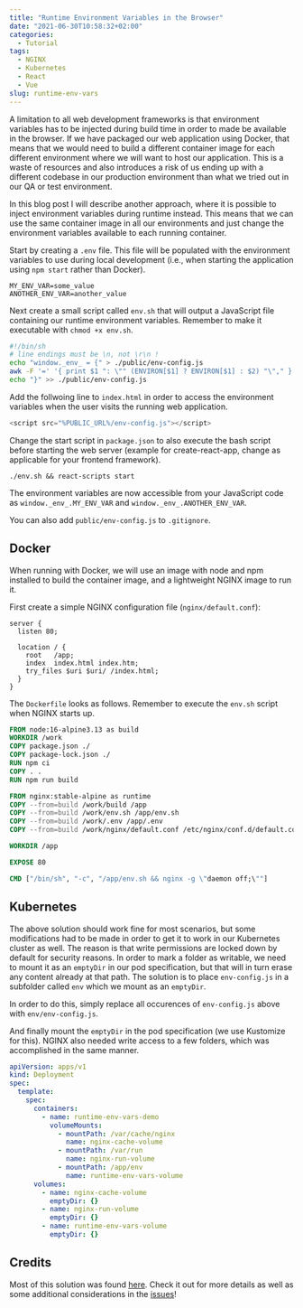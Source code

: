 ```yaml
---
title: "Runtime Environment Variables in the Browser"
date: "2021-06-30T10:58:32+02:00"
categories:
  - Tutorial
tags:
  - NGINX
  - Kubernetes
  - React
  - Vue
slug: runtime-env-vars
---
```


A limitation to all web development frameworks is that environment variables has to be injected during build time in order to made be available in the browser. If we have packaged our web application using Docker, that means that we would need to build a different container image for each different environment where we will want to host our application. This is a waste of resources and also introduces a risk of us ending up with a different codebase in our production environment than what we tried out in our QA or test environment. 

In this blog post I will describe another approach, where it is possible to inject environment variables during runtime instead. This means that we can use the same container image in all our environments and just change the environment variables available to each running container.

Start by creating a `.env` file. This file will be populated with the environment variables to use during local development (i.e., when starting the application using `npm start` rather than Docker).

```
MY_ENV_VAR=some_value
ANOTHER_ENV_VAR=another_value
```

Next create a small script called `env.sh` that will output a JavaScript file containing our runtime environment variables. Remember to make it executable with `chmod +x env.sh`.

```sh
#!/bin/sh
# line endings must be \n, not \r\n !
echo "window._env_ = {" > ./public/env-config.js
awk -F '=' '{ print $1 ": \"" (ENVIRON[$1] ? ENVIRON[$1] : $2) "\"," }' ./.env >> ./public/env-config.js
echo "}" >> ./public/env-config.js
```

Add the follwoing line to `index.html` in order to access the environment variables when the user visits the running web application.

```js
<script src="%PUBLIC_URL%/env-config.js"></script>
```

Change the start script in `package.json` to also execute the bash script before starting the web server (example for create-react-app, change as applicable for your frontend framework).

```
./env.sh && react-scripts start
```

The environment variables are now accessible from your JavaScript code as `window._env_.MY_ENV_VAR` and `window._env_.ANOTHER_ENV_VAR`.

You can also add `public/env-config.js` to `.gitignore`.

## Docker

When running with Docker, we will use an image with node and npm installed to build the container image, and a lightweight NGINX image to run it.

First create a simple NGINX configuration file (`nginx/default.conf`):

```nginx
server {
  listen 80;

  location / {
    root   /app;
    index  index.html index.htm;
    try_files $uri $uri/ /index.html;
  }
}

```

The `Dockerfile` looks as follows. Remember to execute the `env.sh` script when NGINX starts up.

```dockerfile
FROM node:16-alpine3.13 as build
WORKDIR /work
COPY package.json ./
COPY package-lock.json ./
RUN npm ci
COPY . .
RUN npm run build

FROM nginx:stable-alpine as runtime
COPY --from=build /work/build /app
COPY --from=build /work/env.sh /app/env.sh
COPY --from=build /work/.env /app/.env
COPY --from=build /work/nginx/default.conf /etc/nginx/conf.d/default.conf

WORKDIR /app

EXPOSE 80

CMD ["/bin/sh", "-c", "/app/env.sh && nginx -g \"daemon off;\""]
```

## Kubernetes

The above solution should work fine for most scenarios, but some modifications had to be made in order to get it to work in our Kubernetes cluster as well. The reason is that write permissions are locked down by default for security reasons. In order to mark a folder as writable, we need to mount it as an `emptyDir` in our pod specification, but that will in turn erase any content already at that path. The solution is to place `env-config.js` in a subfolder called `env` which we mount as an `emptyDir`.

In order to do this, simply replace all occurences of `env-config.js` above with `env/env-config.js`.

And finally mount the `emptyDir` in the pod specification (we use Kustomize for this). NGINX also needed write access to a few folders, which was accomplished in the same manner.

```yaml
apiVersion: apps/v1
kind: Deployment
spec:
  template:
    spec:
      containers:
        - name: runtime-env-vars-demo
          volumeMounts:
            - mountPath: /var/cache/nginx
              name: nginx-cache-volume
            - mountPath: /var/run
              name: nginx-run-volume
            - mountPath: /app/env
              name: runtime-env-vars-volume
      volumes:
        - name: nginx-cache-volume
          emptyDir: {}
        - name: nginx-run-volume
          emptyDir: {}
        - name: runtime-env-vars-volume
          emptyDir: {}
```

## Credits

Most of this solution was found [here](https://github.com/kunokdev/cra-runtime-environment-variables). Check it out for more details as well as some additional considerations in the [issues](https://github.com/kunokdev/cra-runtime-environment-variables/issues?q=is%3Aissue)!
